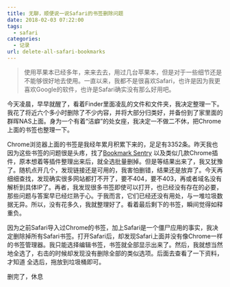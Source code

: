 ```yaml
---
title: 无聊，顺便说一说Safari的书签删除问题
date: 2018-02-03 07:22:00
tags: 
  - safari
categories:
  - 记录
url: delete-all-safari-bookmarks
---
```


> 使用苹果本已经多年，来来去去，用过几台苹果本，但是对于一些细节还是不能够很好地去使用。一直以来，我都不是很喜欢Safari，也许是因为我更喜欢Google的软件，也许是Safari确实没有那么好用吧。

<!--more-->

今天凌晨，早早就醒了，看着Finder里面凌乱的文件和文件夹，我决定整理一下。我花了将近六个多小时删除了不少内容，并将大部分归类好，并备份到了家里面的群晖NAS上面。身为一个有着“洁癖”的处女座，我决定一不做二不休，把Chrome上面的书签也整理一下。

Chrome浏览器上面的书签是我经年累月积累下来的，足足有3352条。昨天我也因为这些书签的问题很是头疼，找了[Bookmark Sentry](https://chrome.google.com/webstore/detail/bookmark-sentry-scanner/dkedglkmgegjehpknhbplkbfknlneomb)
以及类似几款Chrome插件，原本想着等插件整理出来后，就全选批量删掉。但是等结果出来了，我又犹豫了。随机点开几个，发现链接还是可用的，我害怕删错，结果还是放弃了。今天再细细查找，发现确实很多网站都打不开了，要不404，要不403，再或者域名没有解析到具体IP了。再者，我发现很多书签即使可以打开，也已经没有存在的必要，那些问题与答案早已经烂熟于心。于我而言，它们已经还没有用处，与一堆垃圾数据无异。所以，没有花多久，我就整理好了。看着最后剩下的书签，瞬间觉得如释重负。

因为之前Safari导入过Chrome的书签，加上Safari是一个僵尸应用的事实，我决定删除掉所有Safari书签。打开Safari后，却发现Safari上面并没有像Chrome一样的书签管理器。我只能选择编辑书签，书签就全部显示出来了。然后，我就想当然地全选了，右击的时候却发现没有删除全部的类似选项。后面去查看了一下资料，才知道
全选后，拖放到垃圾桶即可。

删完了，休息